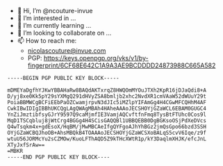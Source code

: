 - 👋 Hi, I’m @ncouture-invue
- 👀 I’m interested in ...
- 🌱 I’m currently learning ...
- 💞️ I’m looking to collaborate on ...
- 📫 How to reach me:
    - nicolascouture@invue.com
    - PGP: https://keys.openpgp.org/vks/v1/by-fingerprint/6CF68E642C1A9A3AE9BCDDDD24873988C665A582
```
-----BEGIN PGP PUBLIC KEY BLOCK-----

mDMEYaDgfhYJKwYBBAHaRw8BAQdAKTxrqZ8HWQOmMYOuJTXh2KpR16jDJaQdi8+A
D/yj8xe0Kk5pY29sYXMgQ291dHVyZSA8bmljb2xhc2NvdXR1cmVAaW52dWUuY29t
PoiaBBMWCgBCFiEEbPaOZCwamjrpvN3dJIc5iMZlpYIFAmGg4H4CGwMFCQHhM4AF
CwkIBwIDIgIBBhUKCQgLAgQWAgMBAh4HAheAAAoJECSHOYjGZaWCL6EBAM0GUGC4
YnZiJmztibfsyGJrY9597Q9caMjmfIE3VamjAQCvftfnFmq8TysBtFTUhc0Cos9l
MqD1TSCqbluj8jWtCrg4BGGg4H4SCisGAQQBl1UBBQEBB0DgBGKsoOSjPdXeDVcs
Q4wTsqkm4x+gdEsoX/HqBM/jMwMBCAeIfgQYFgoAJhYhBGz2jmQsGpo66bzd3SSH
OYjGZaWCBQJhoOB+AhsMBQkB4TOAAAoJECSHOYjGZaWCSXoBALqS5cvV6Iqe/z9f
wtuU56JORMcYu2sCZMOw/KuoLFThAQD5Z9kTHcXWtR1p/kY3DaqlmXHJK/efcJnL
XTyJxfSrAw==
=MBKR
-----END PGP PUBLIC KEY BLOCK----
```
<!---
ncouture-invue/ncouture-invue is a ✨ special ✨ repository because its `README.md` (this file) appears on your GitHub profile.
You can click the Preview link to take a look at your changes.
    - PGP: https://keys.openpgp.org/search?q=2E49719958B8E97D01CF299A219727284AC8B1C6
--->
